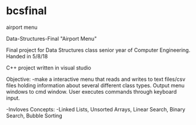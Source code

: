 # bcsfinal
airport menu

Data-Structures-Final
"Airport Menu"

Final project for Data Structures class senior year of Computer Engineering. Handed in 5/8/18

C++ project written in visual studio

Objective: -make a interactive menu that reads and writes to text files/csv files holding information about several different class types. Output menu windows to cmd window. User executes commands through keyboard input.

-Invloves Concepts: -Linked Lists, Unsorted Arrays, Linear Search, Binary Search, Bubble Sorting
